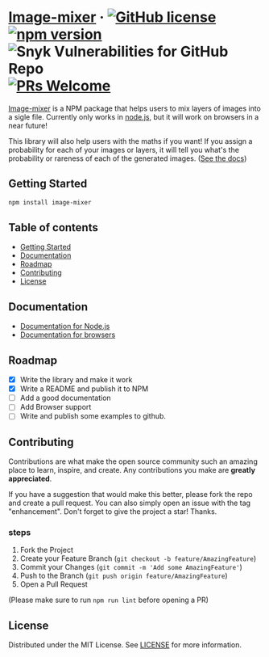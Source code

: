 <!-- Header with some shields -->

# [Image-mixer](https://reactjs.org/) &middot; [![GitHub license](https://img.shields.io/badge/license-MIT-blue.svg)](https://github.com/danilobassi8/image-mixer/blob/master/LICENSE.txt) [![npm version](https://img.shields.io/npm/v/image-mixer.svg?style=flat)](https://www.npmjs.com/package/react) ![Snyk Vulnerabilities for GitHub Repo](https://img.shields.io/snyk/vulnerabilities/github/danilobassi8/image-mixer) [![PRs Welcome](https://img.shields.io/badge/PRs-welcome-brightgreen.svg)](https://reactjs.org/docs/how-to-contribute.html#your-first-pull-request)

<!-- About -->

[Image-mixer](https://github.com/danilobassi8/image-mixer/blob/master) is a NPM package that helps users to mix layers of images into a sigle file.
Currently only works in [node.js](https://nodejs.org/en/), but it will work on browsers in a near future!

This library will also help users with the maths if you want! If you assign a probability for each of your images or layers, it will tell you what's the probability or rareness of each of the generated images. ([See the docs](#documentation))

<!-- TOC -->
## Getting Started

```sh
npm install image-mixer
```

## Table of contents

- [Getting Started](#getting-started)
- [Documentation](#documentation)
- [Roadmap](#roadmap)
- [Contributing](#contributing)
- [License](#license)

## Documentation

- [Documentation for Node.js](https://github.com/danilobassi8/image-mixer/blob/master/docs/node.md)
- [Documentation for browsers](https://github.com/danilobassi8/image-mixer/blob/master/docs/browsers.md)


<!-- ROADMAP -->

## Roadmap

- [x] Write the library and make it work
- [x] Write a README and publish it to NPM
- [ ] Add a good documentation
- [ ] Add Browser support
- [ ] Write and publish some examples to github.

<!-- CONTRIBUTING -->

## Contributing

Contributions are what make the open source community such an amazing place to learn, inspire, and create. Any contributions you make are **greatly appreciated**.

If you have a suggestion that would make this better, please fork the repo and create a pull request. You can also simply open an issue with the tag "enhancement".
Don't forget to give the project a star! Thanks.

### steps

1. Fork the Project
2. Create your Feature Branch (`git checkout -b feature/AmazingFeature`)
3. Commit your Changes (`git commit -m 'Add some AmazingFeature'`)
4. Push to the Branch (`git push origin feature/AmazingFeature`)
5. Open a Pull Request

(Please make sure to run `npm run lint` before opening a PR)

<!-- LICENSE -->
## License

Distributed under the MIT License. See [LICENSE](https://github.com/danilobassi8/image-mixer/blob/master/LICENSE.txt) for more information.

<!-- MARKDOWN LINKS & IMAGES -->
<!-- SHIELDS -->

[forks-shield]: https://img.shields.io/github/forks/danilobassi8/image-mixer.svg?style=for-the-badge
[stars-shield]: https://img.shields.io/github/stars/danilobassi8/image-mixer.svg?style=for-the-badge
[issues-shield]: https://img.shields.io/github/issues/danilobassi8/image-mixer.svg?style=for-the-badge
[license-shield]: https://img.shields.io/github/license/danilobassi8/image-mixer.svg?style=for-the-badge
[contributors-shield]: https://img.shields.io/github/contributors/danilobassi8/image-mixer.svg?style=for-the-badge
[linkedin-shield]: https://img.shields.io/badge/-LinkedIn-black.svg?style=for-the-badge&logo=linkedin&colorB=0072b1

<!-- URLS-->

[license-url]: https://github.com/danilobassi8/image-mixer/blob/master/LICENSE.txt
[contributors-url]: https://github.com/danilobassi8/image-mixer/graphs/contributors
[forks-url]: https://github.com/danilobassi8/image-mixer/network/members
[stars-url]: https://github.com/danilobassi8/image-mixer/stargazers
[issues-url]: https://github.com/danilobassi8/image-mixer/issues
[linkedin-url]: https://linkedin.com/in/danilobassi8
